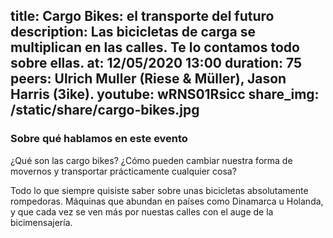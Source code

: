 title: Cargo Bikes: el transporte del futuro
description: Las bicicletas de carga se multiplican en las calles. Te lo contamos todo sobre ellas.
at: 12/05/2020 13:00
duration: 75
peers:  Ulrich Muller (Riese & Müller), Jason Harris (3ike).
youtube: wRNS01Rsicc
share_img: /static/share/cargo-bikes.jpg
----
### Sobre qué hablamos en este evento

¿Qué son las cargo bikes? ¿Cómo pueden cambiar nuestra forma de movernos y transportar prácticamente cualquier cosa?

Todo lo que siempre quisiste saber sobre unas bicicletas absolutamente rompedoras. Máquinas que abundan en países como Dinamarca u Holanda, y que cada vez se ven más por nuestas calles con el auge de la bicimensajería.

